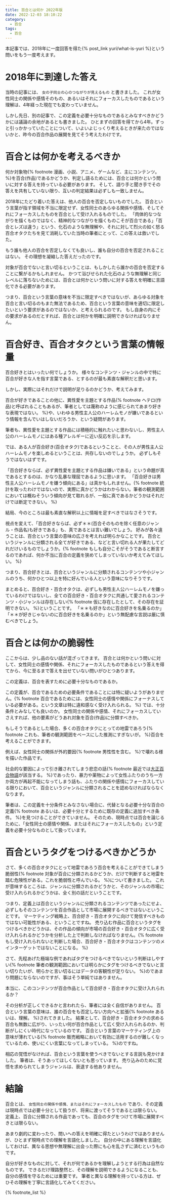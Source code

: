 ```yaml
---
title: 百合とは何か 2022年版
date: 2022-12-03 18:10:22
category:
  - 百合
tags:
  - 百合
---
```


本記事では、2018年に一度回答を得た{% post_link yuri/what-is-yuri %}という問いをもう一度考えます。

<!-- more -->

# 2018年に到達した答え

当時の記事には、 `女の子同士の心のつながりが見えるもの` と書きました。
これが女性同士の関係や感情そのもの、あるいはそれにフォーカスしたものであるという理解は、4年経った現在でも変わっていません。

しかし先日、別の記事で、この定義を必要十分なものであるとみなすべきかどうかには議論の余地があるとも書きました。
ひとまずの回答を得てから4年。ずっと引っかかっていたことについて、いよいよじっくり考えるときが来たのではないかと、昨今の百合作品の展開を見てそう考えたわけです。

# 百合とは何かを考えるべきか

何か対象物{% footnote 漫画、小説、アニメ、ゲームなど、主にコンテンツ。 %}を百合(作品)であるかどうか、判定し語るためには、百合とは何かという問いに対する答えを持っている必要があります。
そして、語り手と聞き手でその答えを共有していない限り、互いの判定結果は必ずしも一致しません。

2018年にたどり着いた答えは、他人の百合を否定しないものでした。
百合という言葉が指す領域を不当に限定せず、女性同士のあらゆる関係や感情、そしてそれにフォーカスしたものを百合として受け入れるものでした。
「肉体的なつながりを描くものではなく、精神的なつながりを描くものこそが百合である」「百合とレズは違う」という、化石のような無理解や、それに対して烈火の如く怒る百合オタクたちを見て消耗していた当時の筆者にとって、この答えは救いでした。

もう誰も他人の百合を否定しなくても良いし、誰も自分の百合を否定されることはない。
その理想を凝縮した答えだったのです。

対象が百合でないと言い切るということは、もしかしたら誰かの百合を否定することに繋がるかもしれません。
かつて浴びせられた化石のような無理解と同じレベルに落ちないためには、百合とは何かという問いに対する答えを明確に言語化できる必要があります。

つまり、百合という言葉の意味を不当に限定すべきではないが、あらゆる対象を百合と言い切るのもまた無法であるため、百合という言葉の意味を適切に限定したいという要求があるのではないか、と考えられるのです。
もし自身の内にその要求があるのだとすれば、百合とは何かを明確に説明できなければなりません。

# 百合好き、百合オタクという言葉の情報量

百合好きとはいったい何でしょうか。
様々なコンテンツ・ジャンルの中で特に百合が好きな人を指す言葉である、とするのが最も素直な解釈だと思います。

しかし、実際にはそれだけで説明が足りるのかどうか、考えてみます。

百合が好きであることの他に、異性愛を主題とする作品{% footnote ヘテロ(作品)と呼ばれることもあるが、筆者としては蔑称のように感じられてあまり好きな表現ではない。 %}や、いわゆる男性主人公のハーレムモノが嫌いであるという情報を含んでいはしないだろうか、という疑問があります。

筆者も、異性愛を主題とする作品には積極的に触れたいと思わないし、男性主人公のハーレムモノにはある種アレルギーに近い反応を示します。

では、ある人が百合好き(百合オタク)であるということと、その人が男性主人公ハーレムモノを楽しめるということは、共存しないのでしょうか。
必ずしもそうではないはずです。

「百合好きならば、必ず異性愛を主題とする作品は嫌いである」という命題が真であるとするのは、かなり乱暴な理屈であるように思います。
「百合好きは男性主人公ハーレムモノを嫌う傾向にある」は真かもしれません。{% footnote 統計を取ったわけではないので、実際に真かどうかはわからない。筆者の観測範囲においては概ねそういう傾向が見て取れるが、一般に真であるかどうかはそれだけでは断定できない。 %}

結局、今のところは最も素直な解釈以上に情報を足すべきではなさそうです。

視点を変えて、「百合好きならば、必ず＊＊(百合そのものを除く任意のジャンル・作品名)も好きである」も、真であるとは言い難いでしょう。
好みが各々違うことは、百合という言葉の意味の広さを考えれば明らかなことです。
百合というジャンルに分類される全てが好きである、などと言い切れる人が果たしてどれだけいるものでしょうか。{% footnote もしも自分こそがそうであると断言するのであれば、何か不当に百合の定義を狭めてしまっていないか考えてみてほしい。 %}

つまり、百合好きとは、百合というジャンルに分類されるコンテンツや小ジャンルのうち、何かひとつ以上を特に好んでいる人という意味になりそうです。

まとめると、百合好き・百合オタクは、必ずしも男性主人公ハーレムモノを嫌っているわけではないし、全ての百合好き・百合オタクに共通して愛されるコンテンツ・小ジャンルは存在しない{% footnote 仮に存在したとして、その存在を証明できない。 %}ということです。
「＊＊も好きなのに百合好きを名乗るのか」「＊＊が好きじゃないのに百合好きを名乗るのか」という無配慮な言説は厳に慎むべきでしょう。

# 百合とは何かの脆弱性

ここからは、少し品のない話が混ざってきます。
百合とは何かという問いに対して、女性同士の感情や関係、それにフォーカスしたものであるという答えを得てから、今に至るまで答えを出せていない問いがひとつあります。

この定義は、百合を表すために必要十分なものであるか。

この定義が、百合であるための必要条件であることには特に疑いようがありません。{% footnote 百合であるためには、女性同士の感情や関係にフォーナスしている必要がある。という文章は特に違和感なく受け入れられる。 %}
では、十分条件とみなしても良いのか。
女性同士の関係や感情、それにフォーカスしていさえすれば、他の要素がどうあれ対象を百合(作品)に分類すべきか。

もしそうであるとした場合、多くの百合オタクにとっての地雷であろう{% footnote これも、筆者の観測範囲をベースにした推測にすぎないが。 %}百合を考えることができます。

例えば、女性同士の関係が外的要因{% footnote 男性性を含む。 %}で壊れる様を描いた作品です。

社会的な要因によって引き離されてしまう悲恋の話{% footnote 最近では[大正百合物語](https://www.dlsite.com/home/work/=/product_id/RJ393986.html)が該当する。 %}であったり、暴力や薬物によって女性ふたりのうち一方か両方が再起不能になってしまう話も、ふたりの関係や感情にフォーカスしている限りにおいて、百合というジャンルに分類されることを認めなければならなくなります。

筆者は、この定義を十分条件とみなさない場合に、代替となる必要十分な百合の定義{% footnote あるいは、必要十分とするために既存の定義に追加すべき条件。 %}を見つけることができていません。
そのため、現時点では百合を論じるために、「女性同士の感情や関係、またはそれにフォーカスしたもの」という定義を必要十分なものとして扱っています。

# 百合というタグをつけるべきかどうか

さて、多くの百合オタクにとって地雷であろう百合を考えることができてしまう脆弱性{% footnote 対象が百合に分類されるかどうか、だけで判断すると地雷を踏む危険性がある。これを脆弱性と呼んでいる。 %}について書きました。
これが意味するところは、ジャンルに分類されるかどうかと、そのジャンルの市場に受け入れられるかどうかは、全く別の話だということです。

つまり、定義上は百合というジャンルに分類されるコンテンツであったにせよ、必ずしもそのコンテンツを百合作品として市場に展開するべきではないということです。
マーケティング戦略上、百合好き・百合オタクに向けて発信すべきものではない可能性がある、ということですね。
売り込む作品に百合というタグをつけるべきかどうかは、その作品の傾向が市場の百合好き・百合オタクに広く受け入れられるかどうかを分析した上で判断しなければなりません。{% footnote もし受け入れられないと判断した場合、百合好き・百合オタクはコンテンツのメインターゲットではないことになる。 %}

さて、先程あげた極端な例であればタグをつけるべきでないという判断はしやすい{% footnote 筆者の観測範囲においては明らかにタグをつけるべきでないと言い切りたいが、明らかと言い切るにはデータの客観性が足りない。 %}のであまり問題にならないのですが、事はそう単純ではありません。

本当に、このコンテンツが百合作品として百合好き・百合オタクに受け入れられるか？

その分析が正しくできるかと言われたら、筆者には全く自信がありません。
百合という言葉の意味は、誰の百合をも否定しない方向へと拡張{% footnote あるいは、理解。 %}されてきました。
結果として、百合好き・百合オタクの求める百合も無数に広がり、いったい何が百合作品として広く受け入れられるのか、判断がしにくい時代になっているのです。
百合という言葉のマーケティング上の意味が薄れている{% footnote 販売戦略において有効に活用するのが難しくなっているため、使いにくい言葉になってしまっている。 %}のですね。

相応の覚悟がなければ、百合という言葉を使うべきでないとする言説も見かけました。
筆者は、そうあってほしくないとも思っています。
売り込みのために覚悟を求められてしまうジャンルは、衰退する他ありません。

# 結論

百合とは、 `女性同士の関係や感情、またはそれにフォーカスしたもの` であり、その定義は現時点では必要十分として扱うが、将来に渡ってそうであるとは限らない。
定義上、百合に分類される作品であっても、百合のタグをつけて市場に展開すべきとは限らない。

あまり劇的に変わったり、問いへの答えを明確に得たというわけではありませんが、ひとまず現時点での理解を言語化しました。
自分の中にある理解を言語化しておけば、異なる思想や無理解に出会った際にも心を乱さずに済むというものです。

自分が好きなものに対して、それが何であるかを理解しようとする行為は自然なものです。
できるだけ理路整然と、その理解を説明できるようになることも、自分の感情を守るためには重要です。
筆者と異なる理解を持っている方は、ぜひその理解を丁寧に言語化してみてください。

{% footnote_list %}
